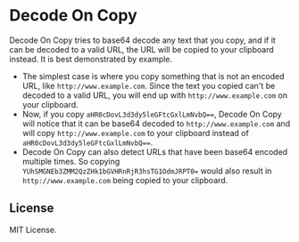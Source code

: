 # Decode On Copy

Decode On Copy tries to base64 decode any text that you copy, and if it can be decoded to a valid URL, the URL will be copied to your clipboard instead. It is best demonstrated by example.

* The simplest case is where you copy something that is not an encoded URL, like `http://www.example.com`. Since the text you copied can't be decoded to a valid URL, you will end up with `http://www.example.com` on your clipboard.
* Now, if you copy `aHR0cDovL3d3dy5leGFtcGxlLmNvbQ==`, Decode On Copy will notice that it can be base64 decoded to `http://www.example.com` and will copy `http://www.example.com` to your clipboard instead of `aHR0cDovL3d3dy5leGFtcGxlLmNvbQ==`.
* Decode On Copy can also detect URLs that have been base64 encoded multiple times. So copying `YUhSMGNEb3ZMM2QzZHk1bGVHRnRjR3hsTG1OdmJRPT0=` would also result in `http://www.example.com` being copied to your clipboard.

## License

MIT License.